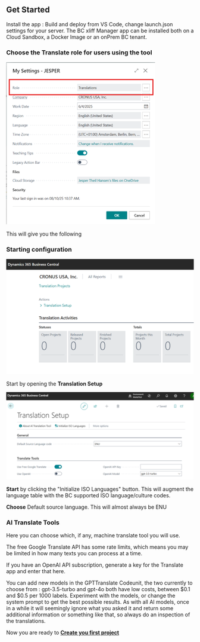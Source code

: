 ## Get Started
Install the app : Build and deploy from VS Code, change launch.json settings for your server. The BC xliff Manager app can be installed both on a Cloud Sandbox, a Docker Image or an onPrem BC tenant.


### Choose the Translate role for users using the tool

![A user interface screen showing the process of assigning the Translate role to a user in BC xliff Manager. The screen displays a list of roles with Translate highlighted or selected. The environment appears to be a business application dashboard with navigation menus and role options. The tone is neutral and instructional. Visible text includes Setting Translate Role.](/.assets/setup-role.png)

This will give you the following 

### Starting configuration

![Business Central Role Center for the Translate App, showing number of projects and with links to setup app and projects](/.assets/setup-role-center.png)

Start by opening the **Translation Setup**

![Translation Setup Page letting users choose AI engine for translation, Default language](/.assets/setup-translation-setup.png)

**Start** by clicking the "Initialize ISO Languages" button. 
This will augment the language table with the BC supported ISO language/culture codes. 

**Choose** Default source language. This will almost always be ENU

### AI Translate Tools
Here you can choose which, if any, machine translate tool you will use. 

The free Google Translate API has some rate limits, which means you may be limited in how many texts you can process at a time. 

If you have an OpenAI API subscription, generate a key for the Translate app and enter that here. 

You can add new models in the GPTTranslate Codeunit, the two currently to choose from : gpt-3.5-turbo and gpt-4o both have low costs, between $0.1 and $0.5 per 1000 labels. 
Experiment with the models, or change the system prompt to get the best possible results. 
As with all AI models, once in a while it will seemingly ignore what you asked it and return some additional information or something like that, so always do an inspection of the translations.

Now you are ready to **[Create you first project](/.assets/Projects.md)**